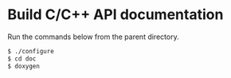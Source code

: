 Build C/C++ API documentation
=============================

Run the commands below from the parent directory.

```bash
$ ./configure
$ cd doc
$ doxygen
```

